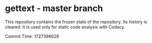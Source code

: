 # gettext - master branch

This repository contains the frozen state of the repository.
Its history is cleared. It is used only for static code
analysis with Codacy.

Commit Time: 1727398628